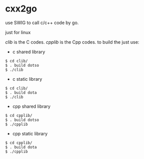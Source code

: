 # cxx2go
use SWIG to call c/c++ code by go.

just for linux

*clib* is the C codes. *cpplib* is the Cpp codes.
to build the just use:

* c shared library
```
$ cd clib/
$ . build dotso
$ ./clib
```

* c static library
```
$ cd clib/
$ . build dota
$ ./clib
```

* cpp shared library
```
$ cd cpplib/
$ . build dotso
$ ./cpplib
```

* cpp static library
```
$ cd cpplib/
$ . build dota
$ ./cpplib
```
